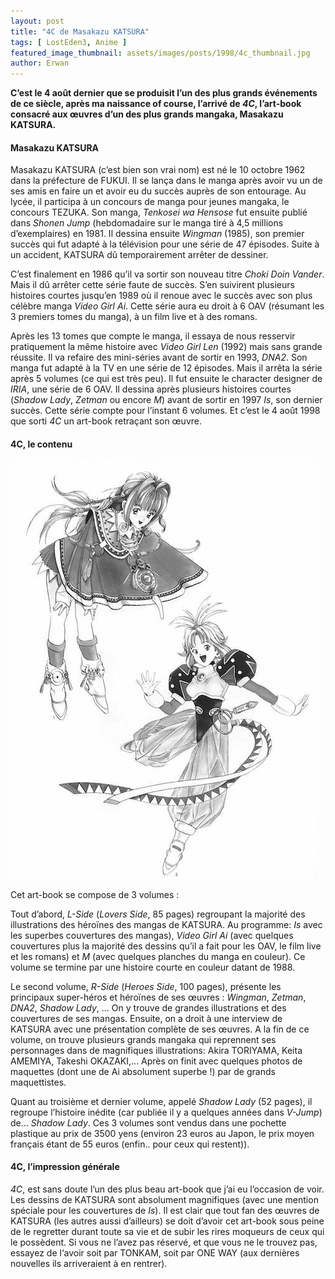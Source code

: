 ```yaml
---
layout: post
title: "4C de Masakazu KATSURA"
tags: [ LostEden3, Anime ]
featured_image_thumbnail: assets/images/posts/1998/4c_thumbnail.jpg
author: Erwan
---
```


**C’est le 4 août dernier que se produisit l’un des plus grands événements de ce siècle, après ma naissance of course, l’arrivé de *4C*, l’art-book consacré aux œuvres d’un des plus grands mangaka, Masakazu KATSURA.**

#### Masakazu KATSURA 

Masakazu KATSURA (c’est bien son vrai nom) est né le 10 octobre 1962 dans la préfecture de FUKUI. Il se lança dans le manga après avoir vu un de ses amis en faire un et avoir eu du succès auprès de son entourage. Au lycée, il participa à un concours de manga pour jeunes mangaka, le concours TEZUKA. Son manga, *Tenkosei wa Hensose* fut ensuite publié dans *Shonen Jump* (hebdomadaire sur le manga tiré à 4,5 millions d’exemplaires) en 1981. Il dessina ensuite *Wingman* (1985), son premier succès qui fut adapté à la télévision pour une série de 47 épisodes. Suite à un accident, KATSURA dû temporairement arrêter de dessiner. 

C’est finalement en 1986 qu’il va sortir son nouveau titre *Choki Doin Vander*. Mais il dû arrêter cette série faute de succès. S’en suivirent plusieurs histoires courtes jusqu’en 1989 où il renoue avec le succès avec son plus célèbre manga *Video Girl Ai*. Cette série aura eu droit à 6 OAV (résumant les 3 premiers tomes du manga), à un film live et à des romans. 

Après les 13 tomes que compte le manga, il essaya de nous resservir pratiquement la même histoire avec *Video Girl Len* (1992) mais sans grande réussite. Il va refaire des mini-séries avant de sortir en 1993, *DNA2*. Son manga fut adapté à la TV en une série de 12 épisodes. Mais il arrêta la série après 5 volumes (ce qui est très peu). Il fut ensuite le character designer de *IRIA*, une série de 6 OAV. Il dessina après plusieurs histoires courtes (*Shadow Lady*, *Zetman* ou encore *M*) avant de sortir en 1997 *Is*, son dernier succès. Cette série compte pour l’instant 6 volumes. Et c’est le 4 août 1998 que sorti *4C* un art-book retraçant son œuvre.

#### 4C, le contenu

![4C](assets/images/posts/1998/4c.jpg#left)

Cet art-book se compose de 3 volumes :

Tout d’abord, *L-Side* (*Lovers Side*, 85 pages) regroupant la majorité des illustrations des héroïnes des mangas de KATSURA. Au programme: *Is* avec les superbes couvertures des mangas), *Video Girl Ai* (avec quelques couvertures plus la majorité des dessins qu’il a fait pour les OAV, le film live et les romans) et *M* (avec quelques planches du manga en couleur). Ce volume se termine par une histoire courte en couleur datant de 1988.

Le second volume, *R-Side* (*Heroes Side*, 100 pages), présente les principaux super-héros et héroïnes  de ses œuvres : *Wingman*, *Zetman*, *DNA2*, *Shadow Lady*, ... On y trouve de grandes illustrations et des couvertures de ses mangas. Ensuite, on a droit à une interview de KATSURA avec une présentation complète de ses œuvres. A la fin de ce volume, on trouve plusieurs grands mangaka qui reprennent ses personnages dans de magnifiques illustrations: Akira TORIYAMA, Keita AMEMIYA, Takeshi OKAZAKI,... Après on finit avec quelques photos de maquettes (dont une de Ai absolument superbe !) par de grands maquettistes.

Quant au troisième et dernier volume, appelé *Shadow Lady* (52 pages), il regroupe l’histoire inédite (car publiée il y a quelques années dans *V-Jump*) de... *Shadow Lady*. Ces 3 volumes sont vendus dans une pochette plastique au prix de 3500 yens (environ 23 euros au Japon, le prix moyen français étant de 55 euros (enfin.. pour ceux qui restent)).

#### 4C, l’impression générale

*4C*, est sans doute l’un des plus beau art-book que j’ai eu l’occasion de voir. Les dessins de KATSURA sont absolument magnifiques (avec une mention spéciale pour les couvertures de *Is*). Il est clair que tout fan des œuvres de KATSURA (les autres aussi d’ailleurs) se doit d’avoir cet art-book sous peine de le regretter durant toute sa vie et de subir les rires moqueurs de ceux qui le possèdent. Si vous ne l’avez pas réservé, et que vous ne le trouvez pas, essayez de l‘avoir soit par TONKAM, soit par ONE WAY (aux dernières nouvelles ils arriveraient à en rentrer).
